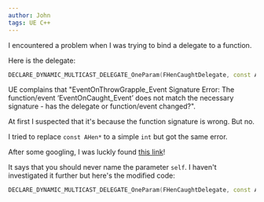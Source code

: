 ```yaml
---
author: John
tags: UE C++
---
```

I encountered a problem when I was trying to bind a delegate to a function.

Here is the delegate:
```cpp
DECLARE_DYNAMIC_MULTICAST_DELEGATE_OneParam(FHenCaughtDelegate, const AHen*, Self);
```
UE complains that "EventOnThrowGrapple_Event Signature Error: The function/event ‘EventOnCaught_Event’ does not match the necessary signature - has the delegate or function/event changed?".

At first I suspected that it's because the function signature is wrong. But no.

I tried to replace `const AHen*` to a simple `int` but got the same error.

After some googling, I was luckly found [this link](https://forums.unrealengine.com/t/wtf-event-signature-error-the-function-event-xxx-does-not-match-the-necessary-signature-has-the-delegate-or-function-event-changed/502045)!

It says that you should never name the parameter `self`. I haven't investigated it further but here's the modified code:

```cpp
DECLARE_DYNAMIC_MULTICAST_DELEGATE_OneParam(FHenCaughtDelegate, const AHen*, Me);
```
